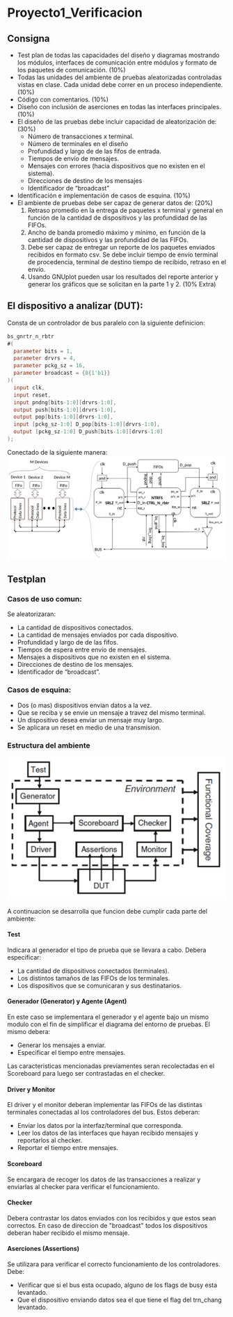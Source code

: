 # Proyecto1_Verificacion
## Consigna
* Test plan de todas las capacidades del diseño y diagramas mostrando los 
módulos, interfaces de comunicación entre módulos y formato de los 
paquetes de comunicación. (10%)
* Todas las unidades del ambiente de pruebas aleatorizadas controladas vistas 
en clase. Cada unidad debe correr en un proceso independiente. (10%)
* Código con comentarios. (10%)
* Diseño con inclusión de aserciones en todas las interfaces principales.(10%)
* El diseño de las pruebas debe incluir capacidad de aleatorización de: (30%)
  * Número de transacciones x terminal.
  * Número de terminales en el diseño
  * Profundidad y largo de de las fifos de entrada.
  * Tiempos de envío de mensajes.
  * Mensajes con errores (hacia dispositivos que no existen en el sistema).
  * Direcciones de destino de los mensajes
  * Identificador de “broadcast”
* Identificación e implementación de casos de esquina. (10%)
* El ambiente de pruebas debe ser capaz de generar datos de: (20%)
  1. Retraso promedio en la entrega de paquetes x terminal y general en 
función de la cantidad de dispositivos y las profundidad de las FIFOs.
  2. Ancho de banda promedio máximo y mínimo, en función de la 
cantidad de dispositivos y las profundidad de las FIFOs.
  3. Debe ser capaz de entregar un reporte de los paquetes enviados 
recibidos en formato csv. Se debe incluir tiempo de envío terminal 
de procedencia, terminal de destino tiempo de recibido, retraso en 
el envío.
  4. Usando GNUplot pueden usar los resultados del reporte anterior y 
generar los gráficos que se solicitan en la parte 1 y 2. (10% Extra)

## El dispositivo a analizar (DUT):

Consta de un controlador de bus paralelo con la siguiente definicion:
```Verilog
bs_gnrtr_n_rbtr 
#( 
  parameter bits = 1,
  parameter drvrs = 4, 
  parameter pckg_sz = 16, 
  parameter broadcast = {8{1'b1}}
)(
  input clk,
  input reset,
  input pndng[bits-1:0][drvrs-1:0],
  output push[bits-1:0][drvrs-1:0],
  output pop[bits-1:0][drvrs-1:0],
  input [pckg_sz-1:0] D_pop[bits-1:0][drvrs-1:0],
  output [pckg_sz-1:0] D_push[bits-1:0][drvrs-1:0]
);
```
Conectado de la siguiente manera:
![alt text](https://github.com/Pablopabota/Proyecto1_Verificacion/blob/main/Esquema_bus_paralelo.jpg?raw=true)


## Testplan
### Casos de uso comun:
Se aleatorizaran:
* La cantidad de dispositivos conectados.
* La cantidad de mensajes enviados por cada dispositivo.
* Profundidad y largo de de las fifos.
* Tiempos de espera entre envío de mensajes.
* Mensajes a dispositivos que no existen en el sistema.
* Direcciones de destino de los mensajes.
* Identificador de “broadcast”.

### Casos de esquina:
* Dos (o mas) dispositivos envian datos a la vez.
* Que se reciba y se envie un mensaje a travez del mismo terminal.
* Un dispositivo desea enviar un mensaje muy largo.
* Se aplicara un reset en medio de una transmision.

### Estructura del ambiente
![alt text](https://github.com/Pablopabota/Proyecto1_Verificacion/blob/main/Estructura_del_ambiente.jpg?raw=true)

A continuacion se desarrolla que funcion debe cumplir cada parte del ambiente:

#### Test
Indicara al generador el tipo de prueba que se llevara a cabo. Debera especificar:
* La cantidad de dispositivos conectados (terminales).
* Los distintos tamaños de las FIFOs de los terminales.
* Los dispositivos que se comunicaran y sus destinatarios.

#### Generador (Generator) y Agente (Agent)
En este caso se implementara el generador y el agente bajo un mismo modulo con el fin de simplificar el diagrama del entorno de pruebas. El mismo debera:
* Generar los mensajes a enviar.
* Especificar el tiempo entre mensajes.

Las caracteristicas mencionadas previamentes seran recolectadas en el Scoreboard para luego ser contrastadas en el checker.

#### Driver y Monitor
El driver y el monitor deberan implementar las FIFOs de las distintas terminales conectadas al los controladores del bus. Estos deberan:
* Enviar los datos por la interfaz/terminal que corresponda.
* Leer los datos de las interfaces que hayan recibido mensajes y reportarlos al checker.
* Reportar el tiempo entre mensajes.

#### Scoreboard
Se encargara de recoger los datos de las transacciones a realizar y enviarlas al checker para verificar el funcionamiento.

#### Checker
Debera contrastar los datos enviados con los recibidos y que estos sean correctos.
En caso de direccion de "broadcast" todos los dispositivos deberan haber recibido el mismo mensaje.

#### Aserciones (Assertions)
Se utilizara para verificar el correcto funcionamiento de los controladores. Debe:
* Verificar que si el bus esta ocupado, alguno de los flags de busy esta levantado.
* Que el dispositivo enviando datos sea el que tiene el flag del trn_chang levantado.

